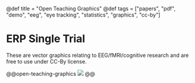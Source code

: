 @def title = "Open Teaching Graphics"
@def tags = ["papers", "pdf", "demo", "eeg", "eye tracking", "statistics", "graphics", "cc-by"]

# ERP Single Trial

These are vector graphics relating to EEG/fMRI/cognitive research and are free to use under CC-By license.

@@open-teaching-graphics
[![](/assets/teaching-resources/open-teaching-graphics/ERP_singletrial.png)](/assets/teaching-resources/open-teaching-graphics/pdf/ERP_singletrial.pdf)
@@


